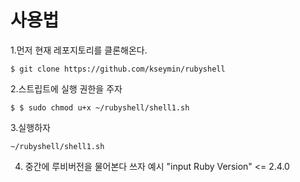 # 사용법

1.먼저 현재 레포지토리를 클론해온다.

<pre><code>$ git clone https://github.com/kseymin/rubyshell</code></pre>

2.스트립트에 실행 권한을 주자

<pre><code>$ $ sudo chmod u+x ~/rubyshell/shell1.sh</code></pre>

3.실행하자
<pre><code>~/rubyshell/shell1.sh</code></pre>

4. 중간에 루비버전을 물어본다 쓰자
예시 "input Ruby Version" <= 2.4.0




